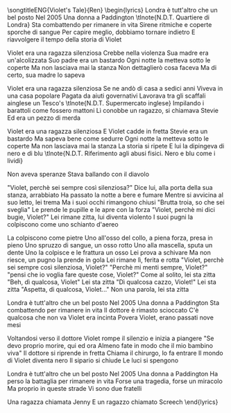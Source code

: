 \songtitleENG{Violet's Tale}{Ren}
\begin{lyrics}
Londra è tutt'altro che un bel posto
Nel 2005
Una donna a Paddington
\tlnote{N.D.T. Quartiere di Londra}
Sta combattendo per rimanere in vita
Sirene ritmiche e coperte sporche di sangue
Per capire meglio, dobbiamo tornare indietro
E riavvolgere il tempo della storia di Violet

Violet era una ragazza silenziosa
Crebbe nella violenza
Sua madre era un'alcolizzata
Suo padre era un bastardo
Ogni notte la metteva sotto le coperte
Ma non lasciava mai la stanza
Non dettaglierò cosa faceva
Ma di certo, sua madre lo sapeva

Violet era una ragazza silenziosa
Se ne andò di casa a sedici anni
Viveva in una casa popolare
Pagata da aiuti governativi
Lavorava tra gli scaffali ainglese un Tesco's
\tlnote{N.D.T. Supermercato inglese}
Impilando i barattoli come fossero mattoni
Lì conobbe un ragazzo, si chiamava Stevie
Ed era un pezzo di merda

Violet era una ragazza silenziosa
E Violet cadde in fretta
Stevie era un bastardo
Ma sapeva bene come sedurre
Ogni notte la metteva sotto le coperte
Ma non lasciava mai la stanza
La storia si ripete
E lui la dipingeva di nero e di blu
\tlnote{N.D.T. Riferimento agli abusi fisici. Nero e blu come i lividi}

Non aveva speranze
Stava ballando con il diavolo

"Violet, perchè sei sempre così silenziosa?"
Dice lui, alla porta della sua stanza, arrabbiato
Ha passato la notte a bere e fumare
Mentre si avvicina al suo letto, lei trema
Ma i suoi occhi rimangono chiusi
"Brutta troia, so che sei sveglia"
Le prende le pupille e le apre con la forza
"Violet, perchè mi dici bugie, Violet?"
Lei rimane zitta, lui diventa violento
I suoi pugni la colpiscono come uno schianto d'aereo

La colpiscono come pietre
Uno all'osso del collo, a piena forza, presa in pieno
Uno spruzzo di sangue, un osso rotto
Uno alla mascella, sputa un dente
Uno la colpisce e le frattura un osso
Lei prova a schivare
Ma non riesce, un pugno la prende in gola
Lei rimane lì, ferita e rotta
"Violet, perchè sei sempre così silenziosa, Violet?"
"Perchè mi menti sempre, Violet?"
"pensi che io voglia fare queste cose, Violet?"
Come al solito, lei sta zitta
"Beh, dì qualcosa, Violet"
Lei sta zitta
"Dì qualcosa cazzo, Violet!"
Lei sta zitta
"Aspetta, di qualcosa, Violet..."
Non una parola, lei sta zitta

Londra è tutt'altro che un bel posto
Nel 2005
Una donna a Paddington
Sta combattendo per rimanere in vita
Il dottore è rimasto scioccato
C'è qualcosa che non va
Violet era incinta
Povera Violet, erano passati nove mesi

Voltandosi verso il dottore
Violet rompe il silenzio e inizia a piangere
"Se devo proprio morire, qui ed ora
Almeno fate in modo che il mio bambino viva"
Il dottore si riprende in fretta
Chiama il chirurgo, lo fa entrare
Il mondo di Violet diventa nero
Il sipario si chiude
Le luci si spengono

Londra è tutt'altro che un bel posto
Nel 2005
Una donna a Paddington
Ha perso la battaglia per rimanere in vita
Forse una tragedia, forse un miracolo
Ma proprio in queste strade
Vi sono due fratelli

Una ragazza chiamata Jenny
E un ragazzo chiamato Screech
\end{lyrics}
